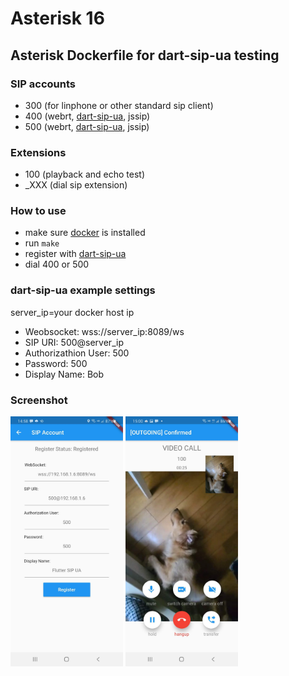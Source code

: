 # Asterisk 16

## Asterisk Dockerfile for dart-sip-ua testing

### SIP accounts

* 300 (for linphone or other standard sip client)
* 400 (webrt, [dart-sip-ua](https://github.com/flutter-webrtc/dart-sip-ua), jssip)
* 500 (webrt, [dart-sip-ua](https://github.com/flutter-webrtc/dart-sip-ua), jssip)

### Extensions

* 100 (playback and echo test)
* _XXX (dial sip extension)

### How to use

* make sure [docker](https://www.docker.com/get-started) is installed
* run `make`
* register with [dart-sip-ua](https://github.com/flutter-webrtc/dart-sip-ua)
* dial 400 or 500

### dart-sip-ua example settings

server_ip=your docker host ip

* Weobsocket: wss://server_ip:8089/ws
* SIP URI: 500@server_ip
* Authorizathion User: 500
* Password: 500
* Display Name: Bob

### Screenshot

<img width="180" height="400" src="https://github.com/flutter-webrtc/dockers/raw/main/screenshots/asterisk/01.jpg"/> <img width="180" height="400" src="https://github.com/flutter-webrtc/dockers/raw/main/screenshots/asterisk/02.jpg"/>
